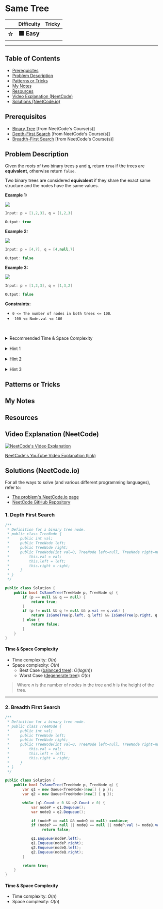 # Same Tree

|   | Difficulty | Tricky |
|---|------------|--------|
| <big>☆<big> | <big>**🟩 Easy**</big> | <big></big> |


---

## Table of Contents

- [Prerequisites](#prerequisites)
- [Problem Description](#problem-description)
- [Patterns or Tricks](#patterns-or-tricks)
- [My Notes](#my-notes)
- [Resources](#resources)
- [Video Explanation (NeetCode)](#video-explanation-neetcode)
- [Solutions (NeetCode.io)](#solutions-neetcodeio)
    


## Prerequisites
- [Binary Tree](https://neetcode.io/courses/dsa-for-beginners/16) [from NeetCode's Course(s)]
- [Depth-First Search](https://neetcode.io/courses/dsa-for-beginners/19) [from NeetCode's Course(s)]
- [Breadth-First Search](https://neetcode.io/courses/dsa-for-beginners/20) [from NeetCode's Course(s)]


## Problem Description
Given the roots of two binary trees `p` and `q`, return `true` if the trees are **equivalent**, otherwise return `false`.

Two binary trees are considered **equivalent** if they share the exact same structure and the nodes have the same values.

**Example 1:**

![](https://imagedelivery.net/CLfkmk9Wzy8_9HRyug4EVA/e78fc10c-4692-471f-5261-61e9be4f3a00/public)

```java
Input: p = [1,2,3], q = [1,2,3]

Output: true
```

**Example 2:**

![](https://imagedelivery.net/CLfkmk9Wzy8_9HRyug4EVA/0b0ee764-c643-46ff-cb3f-86ce8b58ab00/public)

```java
Input: p = [4,7], q = [4,null,7]

Output: false
```

**Example 3:**

![](https://imagedelivery.net/CLfkmk9Wzy8_9HRyug4EVA/4d811f95-0488-490b-1f4f-fc5489df0f00/public)

```java
Input: p = [1,2,3], q = [1,3,2]

Output: false
```

**Constraints:**
* `0 <= The number of nodes in both trees <= 100`.
* `-100 <= Node.val <= 100`

<br>
<br>
<details class="hint-accordion">  
    <summary>Recommended Time & Space Complexity</summary>
    <p>
    You should aim for a solution with <code>O(n)</code> time and <code>O(n)</code> space, where <code>n</code> is the number of nodes in the tree.
    </p>
</details>

<br>
<details class="hint-accordion">  
    <summary>Hint 1</summary>
    <p>
    Can you think of an algorithm that is used to traverse the tree? Maybe in terms of recursion.
    </p>
</details>

<br>
<details class="hint-accordion">  
    <summary>Hint 2</summary>
    <p>
    We can use the Depth First Search (DFS) algorithm to traverse the tree. Can you think of a way to simultaneously traverse both the trees?
    </p>
</details>

<br>
<details class="hint-accordion">  
    <summary>Hint 3</summary>
    <p>
    We traverse both trees starting from their root nodes. At each step in the recursion, we check if the current nodes in both trees are either <code>null</code> or have the same value. If one node is <code>null</code> while the other is not, or if their values differ, we return <code>false</code>. If the values match, we recursively check their <code>left</code> and <code>right</code> subtrees. If any recursive call returns <code>false</code>, the result for the current recursive call is <code>false</code>.
    </p>
</details>

## Patterns or Tricks
<!-- This section is for any patterns or tricks noticed/spotted when solving the question which we can use as an indication of using the same approach(es) used here when facing another problems somewhat like this. -->

## My Notes


## Resources


## Video Explanation (NeetCode)
[![NeetCode's Video Explanation](https://img.youtube.com/vi/vRbbcKXCxOw/0.jpg)](https://www.youtube.com/watch?v=vRbbcKXCxOw)

[NeetCode's YouTube Video Explanation (link)](https://www.youtube.com/watch?v=vRbbcKXCxOw)


## Solutions (NeetCode.io)
For all the ways to solve (and various different programming languages), refer to:
- [The problem's NeetCode.io page](https://neetcode.io/problems/same-binary-tree)
- [NeetCode GitHub Repository](https://github.com/neetcode-gh/leetcode)

### 1. Depth First Search






```csharp
/**
 * Definition for a binary tree node.
 * public class TreeNode {
 *     public int val;
 *     public TreeNode left;
 *     public TreeNode right;
 *     public TreeNode(int val=0, TreeNode left=null, TreeNode right=null) {
 *         this.val = val;
 *         this.left = left;
 *         this.right = right;
 *     }
 * }
 */

public class Solution {
    public bool IsSameTree(TreeNode p, TreeNode q) {
        if (p == null && q == null) {
            return true;
        }
        if (p != null && q != null && p.val == q.val) {
            return IsSameTree(p.left, q.left) && IsSameTree(p.right, q.right);
        } else {
            return false;
        }
    }
}
```




#### Time & Space Complexity

* Time complexity: $O(n)$
* Space complexity: $O(h)$  
  * Best Case ([balanced tree](https://www.geeksforgeeks.org/balanced-binary-tree/)): $O(log(n))$
  * Worst Case ([degenerate tree](https://www.geeksforgeeks.org/introduction-to-degenerate-binary-tree/)): $O(n)$

> Where $n$ is the number of nodes in the tree and $h$ is the height of the tree.

---

### 2. Breadth First Search






```csharp
/**
 * Definition for a binary tree node.
 * public class TreeNode {
 *     public int val;
 *     public TreeNode left;
 *     public TreeNode right;
 *     public TreeNode(int val=0, TreeNode left=null, TreeNode right=null) {
 *         this.val = val;
 *         this.left = left;
 *         this.right = right;
 *     }
 * }
 */

public class Solution {
    public bool IsSameTree(TreeNode p, TreeNode q) {
        var q1 = new Queue<TreeNode>(new[] { p });
        var q2 = new Queue<TreeNode>(new[] { q });

        while (q1.Count > 0 && q2.Count > 0) {
            var nodeP = q1.Dequeue();
            var nodeQ = q2.Dequeue();

            if (nodeP == null && nodeQ == null) continue;
            if (nodeP == null || nodeQ == null || nodeP.val != nodeQ.val)
                 return false;

            q1.Enqueue(nodeP.left);
            q1.Enqueue(nodeP.right);
            q2.Enqueue(nodeQ.left);
            q2.Enqueue(nodeQ.right);
        }

        return true;
    }
}
```




#### Time & Space Complexity

* Time complexity: $O(n)$
* Space complexity: $O(n)$
